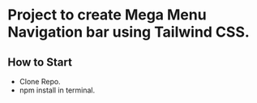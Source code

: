 # Project to create Mega Menu Navigation bar using Tailwind CSS.

## How to Start
- Clone Repo.
- npm install in terminal.